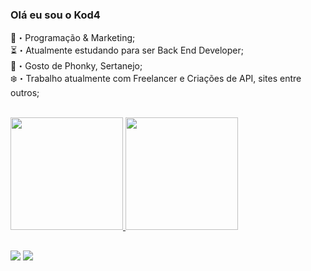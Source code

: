 ### Olá eu sou o Kod4

💸・Programação & Marketing;<br>
⏳・Atualmente estudando para ser Back End Developer;<br>
🎼・Gosto de Phonky, Sertanejo;<br>
❄️・Trabalho atualmente com Freelancer e Criações de API, sites entre outros;<br><br>

<div>
  <a href="https://github.com/kod4dev" target="_blank">
  <img height="180em" src="https://github-readme-stats.vercel.app/api?username=kod4dev&show_icons=true&theme=midnight-purple&include_all_commits=true&count_private=true">
  <img height="180em" src="https://github-readme-stats.vercel.app/api/top-langs/?username=kod4dev&layout=compact&langs_count=16&theme=midnight-purple">
</div>

##
  


<div>
  <a href="https://dsc.gg/rkgstore" target="_blank"><img src="https://img.shields.io/badge/Discord-7289DA?style=for-the-badge&logo=discord&logoColor=white"></a>
  <a href="https://www.instagram.com/koda.lua" target="_blank"><img src="https://img.shields.io/badge/Instagram-E4405F?style=for-the-badge&logo=instagram&logoColor=white"></a>
</div><br>
